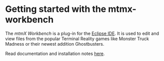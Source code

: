 Getting started with the mtmx-workbench
========================================

The *mtmX Workbench* is a plug-in for the [Eclipse IDE](http://www.eclipse.org/).
It is used to edit and view files from the popular Terminal Reality games like Monster Truck Madness or their newest 
addition Ghostbusters.

Read documentation and installation notes [here](https://github.com/jtrfp/mtmx-workbench/wiki).
